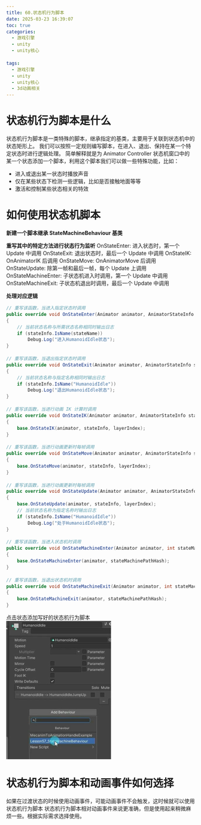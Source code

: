 ```yaml
---
title: 60.状态机行为脚本
date: 2025-03-23 16:39:07
toc: true
categories:
  - 游戏引擎
  - unity
  - unity核心

tags:
  - 游戏引擎
  - unity
  - unity核心
  - 3d动画相关
---
```


# 状态机行为脚本是什么
状态机行为脚本是一类特殊的脚本，继承指定的基类，主要用于关联到状态机中的状态矩形上。
我们可以按照一定规则编写脚本，在进入、退出、保持在某一个特定状态时进行逻辑处理。
简单解释就是为 Animator Controller 状态机窗口中的某一个状态添加一个脚本，利用这个脚本我们可以做一些特殊功能，比如：
- 进入或退出某一状态时播放声音
- 仅在某些状态下检测一些逻辑，比如是否接触地面等等
- 激活和控制某些状态相关的特效

# 如何使用状态机脚本
**新建一个脚本继承 StateMachineBehaviour 基类**

**重写其中的特定方法进行状态行为监听**
OnStateEnter: 进入状态时，第一个 Update 中调用
OnStateExit: 退出状态时，最后一个 Update 中调用
OnStateIK: OnAnimatorIK 后调用
OnStateMove: OnAnimatorMove 后调用
OnStateUpdate: 除第一帧和最后一帧，每个 Update 上调用
OnStateMachineEnter: 子状态机进入时调用，第一个 Update 中调用
OnStateMachineExit: 子状态机退出时调用，最后一个 Update 中调用

**处理对应逻辑**
```cs
// 重写该函数，当进入指定状态时调用
public override void OnStateEnter(Animator animator, AnimatorStateInfo stateInfo, int layerIndex)
{
    // 当前状态名称与所需状态名称相同时输出日志
    if (stateInfo.IsName(stateName))
        Debug.Log("进入HumanoidIdle状态");
}

// 重写该函数，当退出指定状态时调用
public override void OnStateExit(Animator animator, AnimatorStateInfo stateInfo, int layerIndex)
{
    // 当前状态名称与指定名称相同时输出日志
    if (stateInfo.IsName("HumanoidIdle"))
        Debug.Log("退出HumanoidIdle状态");
}

// 重写该函数，当进行动画 IK 计算时调用
public override void OnStateIK(Animator animator, AnimatorStateInfo stateInfo, int layerIndex)
{
    base.OnStateIK(animator, stateInfo, layerIndex);
}

// 重写该函数，当进行动画更新时每帧调用
public override void OnStateMove(Animator animator, AnimatorStateInfo stateInfo, int layerIndex)
{
    base.OnStateMove(animator, stateInfo, layerIndex);
}

// 重写该函数，当进行动画更新时每帧调用
public override void OnStateUpdate(Animator animator, AnimatorStateInfo stateInfo, int layerIndex)
{
    base.OnStateUpdate(animator, stateInfo, layerIndex);
    // 当前状态名称为指定名称时输出日志
    if (stateInfo.IsName("HumanoidIdle"))
        Debug.Log("处于HumanoidIdle状态");
}

// 重写该函数，当进入状态机时调用
public override void OnStateMachineEnter(Animator animator, int stateMachinePathHash)
{
    base.OnStateMachineEnter(animator, stateMachinePathHash);
}

// 重写该函数，当退出状态机时调用
public override void OnStateMachineExit(Animator animator, int stateMachinePathHash)
{
    base.OnStateMachineExit(animator, stateMachinePathHash);
}
```

点击状态添加写好的状态机行为脚本
![](60.状态机行为脚本/file-20250323165122152.png)

# 状态机行为脚本和动画事件如何选择
如果在过渡状态的时候使用动画事件，可能动画事件不会触发，这时候就可以使用状态机行为脚本
状态机行为脚本相对动画事件来说更准确，但是使用起来稍微麻烦一些。根据实际需求选择使用。


